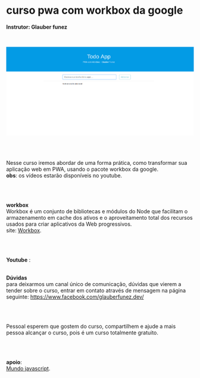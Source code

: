 # curso pwa com workbox da google

**Instrutor: Glauber funez**

<br>

![](https://raw.githubusercontent.com/GlauberF/curso-pwa/master/curso%20pwa.gif)

<br>
<br>

Nesse curso iremos abordar de uma forma prática, como transformar sua aplicação web em PWA, usando o pacote workbox da google.<br>
**obs**: os vídeos estarão disponíveis no youtube.

<br>
<br>

**workbox** <br>
Workbox é um conjunto de bibliotecas e módulos do Node que facilitam o armazenamento em cache dos ativos e o aproveitamento total dos recursos usados para criar aplicativos da Web progressivos.<br>
site: [Workbox](https://developers.google.com/web/tools/workbox/).

<br>
<br>

**Youtube** : 
<br>
<br>


**Dúvidas**<br>
para deixarmos um canal único de comunicação, dúvidas que vierem a tender sobre o curso, entrar em contato através de mensagem na página seguinte: https://www.facebook.com/glauberfunez.dev/

<br>
<br>

Pessoal esperem que gostem do curso, compartilhem e ajude a mais pessoa alcançar o curso, pois é um curso totalmente gratuito.

<br>
<br>

**apoio**: <br>
[Mundo javascript](https://www.facebook.com/mundo.javascript/).
